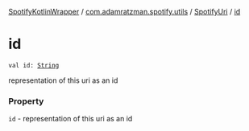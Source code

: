 [SpotifyKotlinWrapper](../../index.md) / [com.adamratzman.spotify.utils](../index.md) / [SpotifyUri](index.md) / [id](./id.md)

# id

`val id: `[`String`](https://kotlinlang.org/api/latest/jvm/stdlib/kotlin/-string/index.html)

representation of this uri as an id

### Property

`id` - representation of this uri as an id